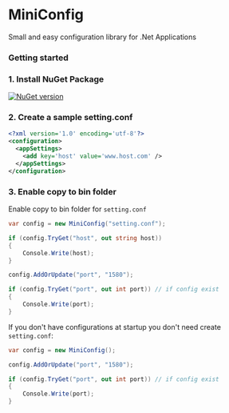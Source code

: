 # MiniConfig
Small and easy configuration library for .Net Applications

### Getting started

### 1. Install NuGet Package

[![NuGet version](https://img.shields.io/nuget/v/MiniConfig.svg)](https://www.nuget.org/packages/MiniConfig)

### 2. Create a sample setting.conf

```xml
<?xml version='1.0' encoding='utf-8'?>
<configuration>
  <appSettings>
    <add key='host' value='www.host.com' />
  </appSettings>
</configuration>
```

### 3. Enable copy to bin folder

Enable copy to bin folder for `setting.conf`

```csharp
var config = new MiniConfig("setting.conf");

if (config.TryGet("host", out string host))
{
    Console.Write(host);
}

config.AddOrUpdate("port", "1580");

if (config.TryGet("port", out int port)) // if config exist
{
    Console.Write(port);
}
````
If you don't have configurations at startup you don't need create `setting.conf`:

```c#
var config = new MiniConfig();

config.AddOrUpdate("port", "1580");

if (config.TryGet("port", out int port)) // if config exist
{
    Console.Write(port);
}
```
